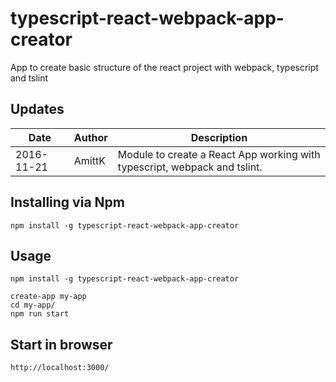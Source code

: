 # typescript-react-webpack-app-creator
App to create basic structure of the react project with webpack, typescript and tslint

## Updates
| Date				| Author			| Description							|
| ----------------- | ----------------- | ----------- |
| 2016-11-21		  	| AmittK		        | Module to create a React App working with typescript, webpack and tslint. |


## Installing via Npm

```
npm install -g typescript-react-webpack-app-creator
```

## Usage

```
npm install -g typescript-react-webpack-app-creator

create-app my-app
cd my-app/
npm run start
```

## Start in browser

```
http://localhost:3000/
```

